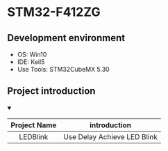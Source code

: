 # STM32-F412ZG

## Development environment

* OS: Win10
* IDE: Keil5
* Use Tools: STM32CubeMX 5.30

## Project introduction
<details markdown="1" open="">
<summary></summary>

| Project Name |        introduction         |
|:------------:|:---------------------------:|
|   LEDBlink   | Use Delay Achieve LED Blink |
</details>